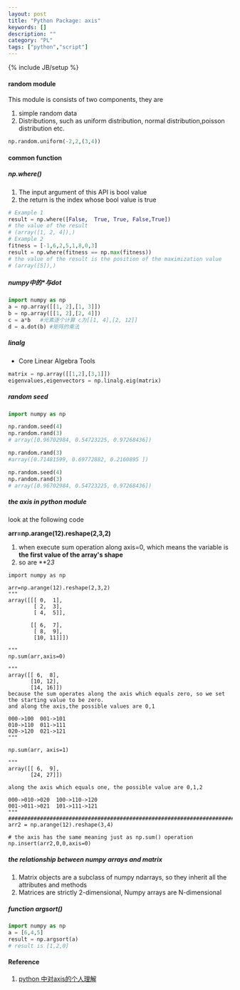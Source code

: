 ```yaml
---
layout: post
title: "Python Package: axis"
keywords: []
description: ""
category: "PL"
tags: ["python","script"]
---
```

{% include JB/setup %}



#### random module
This module is consists of two components, they are <br />
1. simple random data
2. Distributions, such as uniform distribution, normal distribution,poisson distribution etc.

```python
np.random.uniform(-2,2,(3,4))
```


#### common function

##### np.where()
1. The input argument of this API is bool value
2. the return is the index whose bool value is true

```python
# Example 1
result = np.where([False,  True, True, False,True])
# the value of the result
# (array([1, 2, 4]),)
# Example 2
fitness = [-1,6,2,5,1,8,0,3]
result = np.where(fitness == np.max(fitness))
# the value of the result is the position of the maximization value
# (array([5]),)
```


##### numpy中的\*与dot
```python
import numpy as np
a = np.array([[1, 2],[1, 3]])
b = np.array([[1, 2],[2, 4]])
c = a*b   #元素逐个计算 c为[[1, 4],[2, 12]]
d = a.dot(b) #矩阵的乘法
```

##### linalg
+ Core Linear Algebra Tools

```python
matrix = np.array([[1,2],[3,1]])
eigenvalues,eigenvectors = np.linalg.eig(matrix)
```

##### random seed


```python
import numpy as np

np.random.seed(4)
np.random.rand(3)
# array([0.96702984, 0.54723225, 0.97268436])

np.random.rand(3)
#array([0.71481599, 0.69772882, 0.2160895 ])

np.random.seed(4)
np.random.rand(3)
# array([0.96702984, 0.54723225, 0.97268436])
```

##### the axis in python module

look at the following code 

**arr=np.arange(12).reshape(2,3,2)**

1. when execute sum operation along axis=0, which means the variable is **the first value of the array's shape**
2. so are **2*3*

```python3
import numpy as np

arr=np.arange(12).reshape(2,3,2)
"""
array([[[ 0,  1],
        [ 2,  3],
        [ 4,  5]],

       [[ 6,  7],
        [ 8,  9],
        [10, 11]]])

"""
np.sum(arr,axis=0)

"""
array([[ 6,  8],
       [10, 12],
       [14, 16]])
because the sum operates along the axis which equals zero, so we set the starting value to be zero.
and along the axis,the possible values are 0,1 

000->100  001->101
010->110  011->111
020->120  021->121
"""

np.sum(arr, axis=1)

"""
array([[ 6,  9],
       [24, 27]])

along the axis which equals one, the possible value are 0,1,2

000->010->020  100->110->120
001->011->021  101->111->121
"""
########################################################################
arr2 = np.arange(12).reshape(3,4)

# the axis has the same meaning just as np.sum() operation
np.insert(arr2,0,0,axis=0)

```

##### the relationship between numpy arrays and matrix

1. Matrix objects are a subclass of numpy ndarrays, so they inherit all the attributes and methods 
2. Matrices are strictly 2-dimensional, Numpy arrays are N-dimensional


##### function argsort()

```python
import numpy as np
a = [6,4,5]
result = np.argsort(a) 
# result is [1,2,0]
```

#### Reference
1. [python 中对axis的个人理解](https://blog.csdn.net/Cowry5/article/details/80188056)


 


